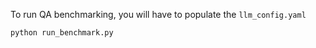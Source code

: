 To run QA benchmarking, you will have to populate the `llm_config.yaml`


```sh
python run_benchmark.py
```
